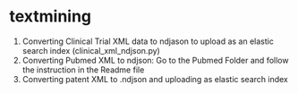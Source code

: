 # textmining

1. Converting Clinical Trial XML data to ndjason to upload as an elastic search index (clinical_xml_ndjson.py)
2. Converting Pubmed XML to ndjson: Go to the Pubmed Folder and follow the instruction in the Readme file
3. Converting patent XML to .ndjson and uploading as elastic search index
